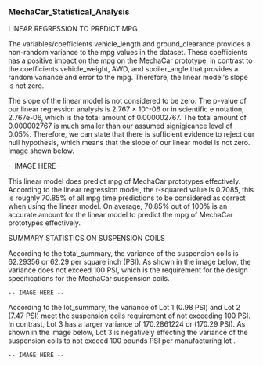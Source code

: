 ### MechaCar_Statistical_Analysis

LINEAR REGRESSION TO PREDICT MPG

The variables/coefficients vehicle_length and ground_clearance provides a non-random variance to the mpg values in the dataset. These coefficients has a positive impact on the mpg on the MechaCar prototype, in contrast to the coefficients vehicle_weight, AWD, and spoiler_angle that provides a random variance and error to the mpg. Therefore, the linear model's slope is not zero. 

The slope of the linear model is not considered to be zero. The p-value of our linear regression analysis is 2.767 × 10^-06 or in scientific e notation, 2.767e-06, which is the total amount of 0.000002767. The total amount of 0.000002767 is much smaller than our assumed signigicance level of 0.05%. Therefore, we can state that there is sufficient evidence to reject our null hypothesis, which means that the slope of our linear model is not zero. Image shown below.

  --IMAGE HERE--

This linear model does predict mpg of MechaCar prototypes effectively. According to the linear regression model, the r-squared value is 0.7085, this is roughly 70.85% of all mpg time predictions to be considered as correct when using the linear model. On average, 70.85% out of 100% is an accurate amount for the linear model to predict the mpg of MechaCar
prototypes effectively. 

SUMMARY STATISTICS ON SUSPENSION COILS

According to the total_summary, the variance of the suspension coils is 62.29356 or 62.29 per square inch (PSI). As shown in the image below, the variance does not exceed 100 PSI, which is the requirement for the design specifications for the MechaCar suspension coils.  

	-- IMAGE HERE --		

According to the lot_summary, the variance of Lot 1 (0.98 PSI) and Lot 2 (7.47 PSI) meet the suspension coils requirement of not exceeding 100 PSI. In contrast, Lot 3 has a larger variance of 170.2861224 or (170.29 PSI). As shown in the image below, Lot 3 is negatively effecting the variance of the suspension coils to not exceed 100 pounds PSI per manufacturing lot . 

	-- IMAGE HERE --








